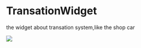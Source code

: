 # TransationWidget
the widget about transation system,like the shop car


![](https://github.com/whaoming/TransationWidget/blob/master/ScreenReco_clip.gif)
